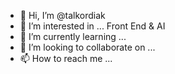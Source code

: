 - 👋 Hi, I’m @talkordiak
- 👀 I’m interested in ... Front End & AI
- 🌱 I’m currently learning ...
- 💞️ I’m looking to collaborate on ...
- 📫 How to reach me ...

<!---
talkordiak/talkordiak is a ✨ special ✨ repository because its `README.md` (this file) appears on your GitHub profile.
You can click the Preview link to take a look at your changes.
--->
